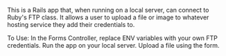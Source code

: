 This is a Rails app that, when running on a local server, can connect to Ruby's FTP class. 
It allows a user to upload a file or image to whatever hosting service they add their credentials to.

To Use:
In the Forms Controller, replace ENV variables with your own FTP credentials.
Run the app on your local server.
Upload a file using the form.